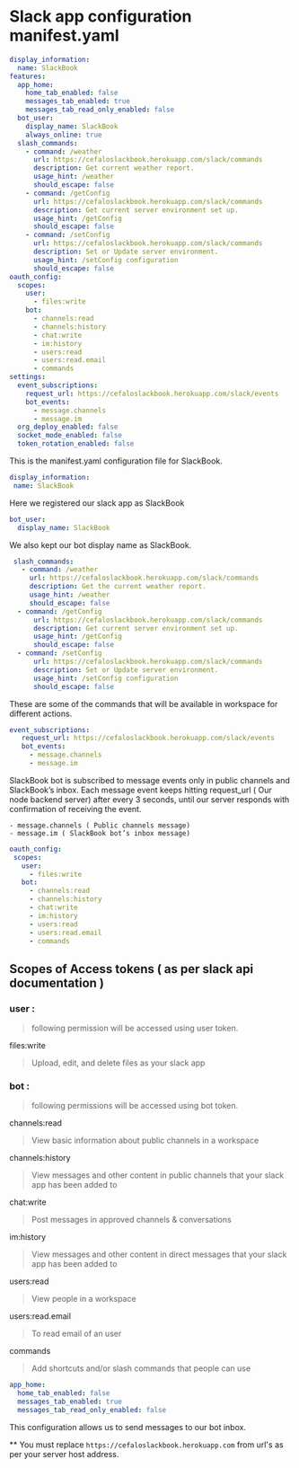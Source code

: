 # Slack app configuration manifest.yaml

```yaml
display_information:
  name: SlackBook
features:
  app_home:
    home_tab_enabled: false
    messages_tab_enabled: true
    messages_tab_read_only_enabled: false
  bot_user:
    display_name: SlackBook
    always_online: true
  slash_commands:
    - command: /weather
      url: https://cefaloslackbook.herokuapp.com/slack/commands
      description: Get current weather report.
      usage_hint: /weather
      should_escape: false
    - command: /getConfig
      url: https://cefaloslackbook.herokuapp.com/slack/commands
      description: Get current server environment set up.
      usage_hint: /getConfig
      should_escape: false
    - command: /setConfig
      url: https://cefaloslackbook.herokuapp.com/slack/commands
      description: Set or Update server environment.
      usage_hint: /setConfig configuration
      should_escape: false
oauth_config:
  scopes:
    user:
      - files:write
    bot:
      - channels:read
      - channels:history
      - chat:write
      - im:history
      - users:read
      - users:read.email
      - commands
settings:
  event_subscriptions:
    request_url: https://cefaloslackbook.herokuapp.com/slack/events
    bot_events:
      - message.channels
      - message.im
  org_deploy_enabled: false
  socket_mode_enabled: false
  token_rotation_enabled: false

 ```


This is the manifest.yaml configuration file for SlackBook. 
```yaml
display_information:
 name: SlackBook
 ```

Here we registered our slack app as SlackBook 

```yaml
bot_user:
  display_name: SlackBook
```

We also kept our bot display name as SlackBook. 

```yaml
 slash_commands:
   - command: /weather
     url: https://cefaloslackbook.herokuapp.com/slack/commands
     description: Get the current weather report.
     usage_hint: /weather
     should_escape: false
  - command: /getConfig
      url: https://cefaloslackbook.herokuapp.com/slack/commands
      description: Get current server environment set up.
      usage_hint: /getConfig
      should_escape: false
  - command: /setConfig
      url: https://cefaloslackbook.herokuapp.com/slack/commands
      description: Set or Update server environment.
      usage_hint: /setConfig configuration
      should_escape: false
```

These are some of the commands that will be available in workspace for different actions.

```yaml
event_subscriptions:
   request_url: https://cefaloslackbook.herokuapp.com/slack/events
   bot_events:
     - message.channels
     - message.im
```
SlackBook bot is subscribed to  message events only in public channels and SlackBook’s inbox. Each message event keeps hitting request_url ( Our node backend server) after every 3 seconds, until our server responds with confirmation of receiving the event.

	- message.channels ( Public channels message)
	- message.im ( SlackBook bot’s inbox message)

```yaml
oauth_config:
 scopes:
   user:
     - files:write
   bot:
     - channels:read
     - channels:history
     - chat:write
     - im:history
     - users:read
     - users:read.email
     - commands
```


## Scopes of Access tokens ( as per slack api documentation )

### user :
> following permission will be accessed using user token.

  files:write 
  > Upload, edit, and delete files as your slack app

### bot :
> following permissions will be accessed using bot token.

  channels:read 
  > View basic information about public channels in a workspace 

  channels:history 
  > View messages and other content in public channels that your slack app has been added to  

  chat:write  
  > Post messages in approved channels & conversations  

  im:history 
  > View messages and other content in direct messages that your slack app has been added to 

  users:read 
  > View people in a workspace

  users:read.email 
  > To read email of an user

  commands 
  > Add shortcuts and/or slash commands that people can use
 
 ```yaml
 app_home:
   home_tab_enabled: false
   messages_tab_enabled: true
   messages_tab_read_only_enabled: false
```
This configuration allows us to send messages to our bot inbox. 

** You must replace `https://cefaloslackbook.herokuapp.com` from url's as per your server host address.

  
